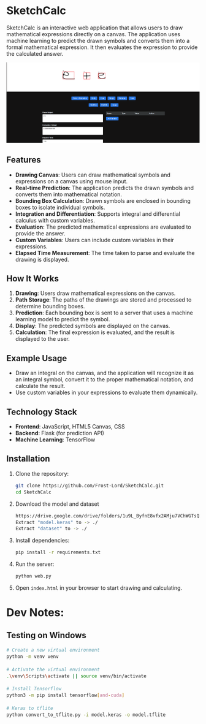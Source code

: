 # SketchCalc

SketchCalc is an interactive web application that allows users to draw mathematical expressions directly on a canvas. The application uses machine learning to predict the drawn symbols and converts them into a formal mathematical expression. It then evaluates the expression to provide the calculated answer.

![SketchCalc Preview](./img/image.png)

## Features

- **Drawing Canvas**: Users can draw mathematical symbols and expressions on a canvas using mouse input.
- **Real-time Prediction**: The application predicts the drawn symbols and converts them into mathematical notation.
- **Bounding Box Calculation**: Drawn symbols are enclosed in bounding boxes to isolate individual symbols.
- **Integration and Differentiation**: Supports integral and differential calculus with custom variables.
- **Evaluation**: The predicted mathematical expressions are evaluated to provide the answer.
- **Custom Variables**: Users can include custom variables in their expressions.
- **Elapsed Time Measurement**: The time taken to parse and evaluate the drawing is displayed.

## How It Works

1. **Drawing**: Users draw mathematical expressions on the canvas.
2. **Path Storage**: The paths of the drawings are stored and processed to determine bounding boxes.
3. **Prediction**: Each bounding box is sent to a server that uses a machine learning model to predict the symbol.
4. **Display**: The predicted symbols are displayed on the canvas.
5. **Calculation**: The final expression is evaluated, and the result is displayed to the user.

## Example Usage

- Draw an integral on the canvas, and the application will recognize it as an integral symbol, convert it to the proper mathematical notation, and calculate the result.
- Use custom variables in your expressions to evaluate them dynamically.

## Technology Stack

- **Frontend**: JavaScript, HTML5 Canvas, CSS
- **Backend**: Flask (for prediction API)
- **Machine Learning**: TensorFlow

## Installation

1. Clone the repository:
    ```bash
    git clone https://github.com/Frost-Lord/SketchCalc.git
    cd SketchCalc
    ```
2. Download the model and dataset
    ```bash
    https://drive.google.com/drive/folders/1u9L_ByfnE8vfx2AMju7VChWGTsQkbbgm?usp=sharing
    Extract "model.keras" to -> ./
    Extract "dataset" to -> ./
    ```
3. Install dependencies:
    ```bash
    pip install -r requirements.txt
    ```
4. Run the server:
    ```bash
    python web.py
    ```
5. Open `index.html` in your browser to start drawing and calculating.


# Dev Notes:

## Testing on Windows
```bash
# Create a new virtual environment
python -m venv venv

# Activate the virtual environment
.\venv\Scripts\activate || source venv/bin/activate

# Install Tensorflow
python3 -m pip install tensorflow[and-cuda]

# Keras to tflite
python convert_to_tflite.py -i model.keras -o model.tflite
```